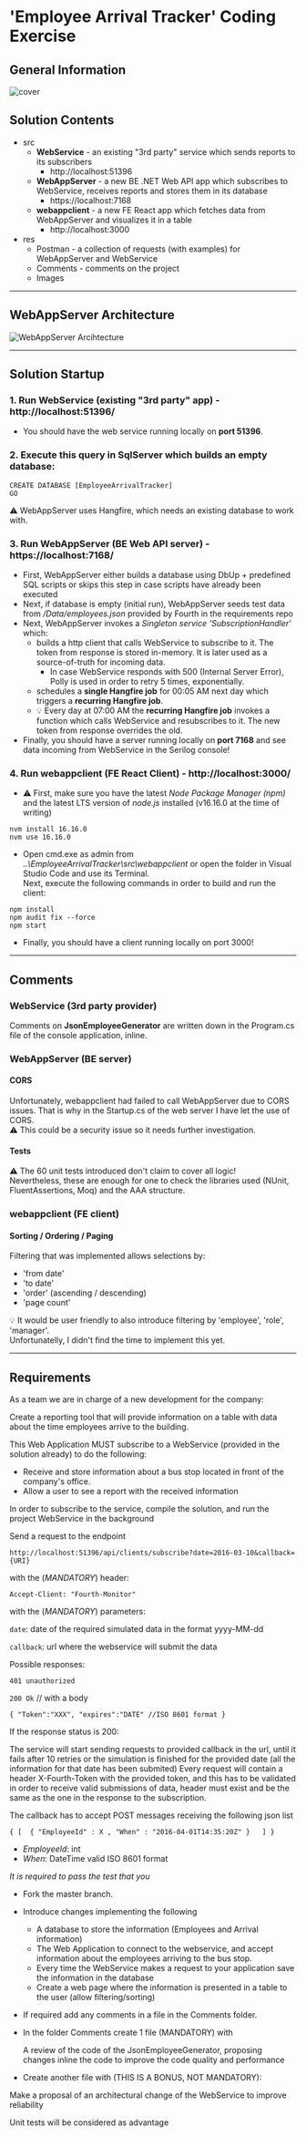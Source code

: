 # 'Employee Arrival Tracker' Coding Exercise

## General Information

![cover](res/Images/cover.png)

## Solution Contents

- src
    - **WebService** - an existing "3rd party" service which sends reports to its subscribers
        - http://localhost:51396
    - **WebAppServer** - a new BE .NET Web API app which subscribes to WebService, receives reports and stores them in its database
        - https://localhost:7168
    - **webappclient** - a new FE React app which fetches data from WebAppServer and visualizes it in a table
        - http://localhost:3000
- res
    - Postman - a collection of requests (with examples) for WebAppServer and WebService
    - Comments - comments on the project
	- Images

---

## WebAppServer Architecture

![WebAppServer Arcihtecture](res/Images/WebAppServer_Architecture.jpg)

---

## Solution Startup

### 1. Run **WebService** (existing "3rd party" app) - http://localhost:51396/
- You should have the web service running locally on **port 51396**.

### 2. Execute this query in SqlServer which builds an empty database:
```
CREATE DATABASE [EmployeeArrivalTracker]
GO
```
⚠️ WebAppServer uses Hangfire, which needs an existing database to work with.

### 3. Run **WebAppServer** (BE Web API server) - https://localhost:7168/
- First, WebAppServer either builds a database using DbUp + predefined SQL scripts or skips this step in case scripts have already been executed
- Next, if database is empty (initial run), WebAppServer seeds test data from */Data/employees.json* provided by Fourth in the requirements repo
- Next, WebAppServer invokes a *Singleton service 'SubscriptionHandler'* which:
    - builds a http client that calls WebService to subscribe to it. The token from response is stored in-memory. It is later used as a source-of-truth for incoming data.
        - In case WebService responds with 500 (Internal Server Error), Polly is used in order to retry 5 times, exponentially. 
    - schedules a **single Hangfire job** for 00:05 AM next day which triggers a **recurring Hangfire job**.  
    - 💡 Every day at 07:00 AM the **recurring Hangfire job** invokes a function which calls WebService and resubscribes to it. The new token from response overrides the old.
- Finally, you should have a server running locally on **port 7168** and see data incoming from WebService in the Serilog console!

### 4. Run **webappclient** (FE React Client) - http://localhost:3000/
- ⚠️ First, make sure you have the latest *Node Package Manager (npm)* and the latest LTS version of *node.js* installed (v16.16.0 at the time of writing)
```
nvm install 16.16.0
nvm use 16.16.0
```
- Open cmd.exe as admin from *..\EmployeeArrivalTracker\src\webappclient* or open the folder in Visual Studio Code and use its Terminal.  
Next, execute the following commands in order to build and run the client:
```
npm install
npm audit fix --force
npm start
```
- Finally, you should have a client running locally on port 3000!
---

## Comments

### **WebService (3rd party provider)**

Comments on **JsonEmployeeGenerator** are written down in the Program.cs file of the console application, inline.

### **WebAppServer (BE server)**

#### **CORS**
Unfortunately, webappclient had failed to call WebAppServer due to CORS issues. That is why in the Startup.cs of the web server I have let the use of CORS.  
⚠️ This could be a security issue so it needs further investigation.

#### **Tests**
⚠️ The 60 unit tests introduced don't claim to cover all logic!  
Nevertheless, these are enough for one to check the libraries used (NUnit, FluentAssertions, Moq) and the AAA structure.

### **webappclient (FE client)**

#### **Sorting / Ordering / Paging**
Filtering that was implemented allows selections by:
- 'from date'
- 'to date'
- 'order' (ascending / descending)
- 'page count'  

💡 It would be user friendly to also introduce filtering by 'employee', 'role', 'manager'.  
Unfortunatelly, I didn't find the time to implement this yet.

---

## Requirements

As a team we are in charge of a new development for the company:

Create a reporting tool that will provide information on a table with data about the time employees arrive to the building.

This Web Application MUST subscribe to a WebService (provided in the solution already) to do the following:
- Receive and store information about a bus stop located in front of the company's office.
- Allow a user to see a report with the received information

In order to subscribe to the service, compile the solution, and run the project WebService in the background

Send a request to the endpoint

`http://localhost:51396/api/clients/subscribe?date=2016-03-10&callback={URI}`

with the (*MANDATORY*) header:

`Accept-Client: "Fourth-Monitor"`

with the (*MANDATORY*) parameters:

`date`: date of the required simulated data in the format yyyy-MM-dd

`callback`: url where the webservice will submit the data

Possible responses:

`401 unauthorized`

`200 Ok` // with a body

`{
	"Token":"XXX",
	"expires":"DATE" //ISO 8601 format
}`

If the response status is 200:

The service will start sending requests to provided callback in the url, until it fails after 10 retries or the simulation is finished for the provided date (all the information for that date has been submited)
Every request will contain a header X-Fourth-Token with the provided token, and this has to be validated in order to receive valid submissions of data, header must exist and be the same as the one in the response to the subscription.

The callback has to accept POST messages receiving the following json list

`{
	[  { "EmployeeId" : X , "When" : "2016-04-01T14:35:20Z" }	]
}`

- *EmployeeId*: int
- *When*: DateTime valid ISO 8601 format

*It is required to pass the test that you*

- Fork the master branch.
- Introduce changes implementing the following
    - A database to store the information (Employees and Arrival information)
    - The Web Application to connect to the webservice, and accept information about the employees arriving to the bus stop.
     - Every time the WebService makes a request to your application save the information in the database
     - Create a web page where the information is presented in a table to the user (allow filtering/sorting)
- If required add any comments in a file in the Comments folder.

- In the folder Comments create 1 file (MANDATORY) with

	A review of the code of the JsonEmployeeGenerator, proposing changes inline the code to improve the code quality and performance

- Create another file with (THIS IS A BONUS, NOT MANDATORY):

Make a proposal of an architectural change of the WebService to improve reliability

Unit tests will be considered as advantage
